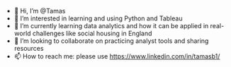 - 👋 Hi, I’m @Tamas
- 👀 I’m interested in learning and using Python and Tableau
- 🌱 I’m currently learning data analytics and how it can be applied in real-world challenges like social housing in England
- 💞️ I’m looking to collaborate on practicing analyst tools and sharing resources
- 📫 How to reach me: please use https://www.linkedin.com/in/tamasb1/
